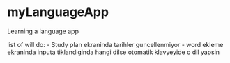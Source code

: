 # myLanguageApp
Learning a language app

list of will do:
    - Study plan ekraninda tarihler guncellenmiyor
    - word ekleme ekraninda inputa tiklandiginda hangi dilse otomatik klavyeyide o dil yapsin